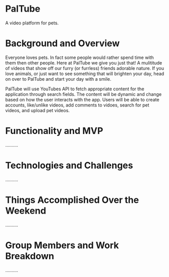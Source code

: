 # PalTube
A video platform for pets.


# Background and Overview

Everyone loves pets. In fact some people would rather spend time with them then other people. Here at PalTube we give you just that! A mulititude of videos that show off our furry (or furrless) friends adorable nature. If you love animals, or just want to see something that will brighten your day, head on over to PalTube and start your day with a smile. 

PalTube will use YouTubes API to fetch appropriate content for the application through search fields. The content will be dynamic and change based on how the user interacts with the app. Users will be able to create accounts, like/unlike videos, add comments to vidoes, search for pet videos, and upload pet videos.

# Functionality and MVP

..........

# Technologies and Challenges

..........

# Things Accomplished Over the Weekend

..........

# Group Members and Work Breakdown


..........
